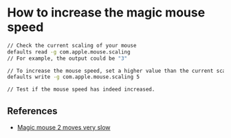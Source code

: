 # How to increase the magic mouse speed

```bash
// Check the current scaling of your mouse
defaults read -g com.apple.mouse.scaling
// For example, the output could be "3"

// To increase the mouse speed, set a higher value than the current scaling value, for example:
defaults write -g com.apple.mouse.scaling 5

// Test if the mouse speed has indeed increased.
```

## References
- [Magic mouse 2 moves very slow](https://discussions.apple.com/thread/25315959)


